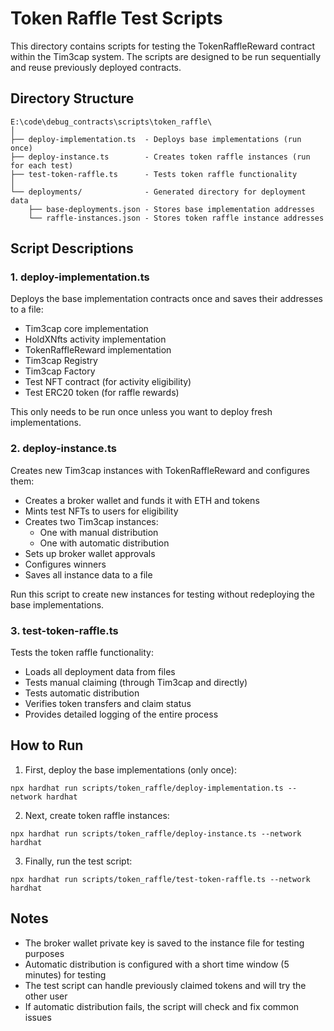 # Token Raffle Test Scripts

This directory contains scripts for testing the TokenRaffleReward contract within the Tim3cap system. The scripts are designed to be run sequentially and reuse previously deployed contracts.

## Directory Structure

```
E:\code\debug_contracts\scripts\token_raffle\
│
├── deploy-implementation.ts  - Deploys base implementations (run once)
├── deploy-instance.ts        - Creates token raffle instances (run for each test)
├── test-token-raffle.ts      - Tests token raffle functionality
│
└── deployments/              - Generated directory for deployment data 
    ├── base-deployments.json - Stores base implementation addresses
    └── raffle-instances.json - Stores token raffle instance addresses
```

## Script Descriptions

### 1. deploy-implementation.ts

Deploys the base implementation contracts once and saves their addresses to a file:

- Tim3cap core implementation
- HoldXNfts activity implementation
- TokenRaffleReward implementation
- Tim3cap Registry
- Tim3cap Factory
- Test NFT contract (for activity eligibility)
- Test ERC20 token (for raffle rewards)

This only needs to be run once unless you want to deploy fresh implementations.

### 2. deploy-instance.ts

Creates new Tim3cap instances with TokenRaffleReward and configures them:

- Creates a broker wallet and funds it with ETH and tokens
- Mints test NFTs to users for eligibility
- Creates two Tim3cap instances:
  - One with manual distribution
  - One with automatic distribution
- Sets up broker wallet approvals
- Configures winners
- Saves all instance data to a file

Run this script to create new instances for testing without redeploying the base implementations.

### 3. test-token-raffle.ts

Tests the token raffle functionality:

- Loads all deployment data from files
- Tests manual claiming (through Tim3cap and directly)
- Tests automatic distribution
- Verifies token transfers and claim status
- Provides detailed logging of the entire process

## How to Run

1. First, deploy the base implementations (only once):

```
npx hardhat run scripts/token_raffle/deploy-implementation.ts --network hardhat
```

2. Next, create token raffle instances:

```
npx hardhat run scripts/token_raffle/deploy-instance.ts --network hardhat
```

3. Finally, run the test script:

```
npx hardhat run scripts/token_raffle/test-token-raffle.ts --network hardhat
```

## Notes

- The broker wallet private key is saved to the instance file for testing purposes
- Automatic distribution is configured with a short time window (5 minutes) for testing
- The test script can handle previously claimed tokens and will try the other user
- If automatic distribution fails, the script will check and fix common issues